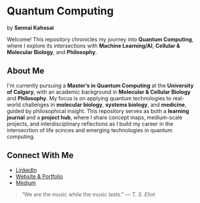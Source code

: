 # Quantum Computing  
by **Sennai Kahssai**

Welcome! 
This repository chronicles my journey into **Quantum Computing**, where I explore its intersections with **Machine Learning/AI**, **Cellular & Molecular Biology**, and **Philosophy**.
## About Me
I'm currently pursuing a **Master’s in Quantum Computing** at the **University of Calgary**, with an academic background in **Molecular & Cellular Biology** and **Philosophy**. My focus is on applying quantum technologies to real-world challenges in **molecular biology**, **systems biology**, and **medicine**, guided by philosophical insight.
This repository serves as both a **learning journal** and a **project hub**, where I share concept maps, medium-scale projects, and interdisciplinary reflections as I build my career in the intersecrtion of life scinces and emerging technologies in quantum computing.
## Connect With Me
- [LinkedIn](https://www.linkedin.com/in/senay-kahsay)
- [Website & Portfolio](https://sennai_web_URL.com)
- [Medium](https://medium.com/@kahssai.sen)

> “We are the music while the music lasts.” — *T. S. Eliot*
